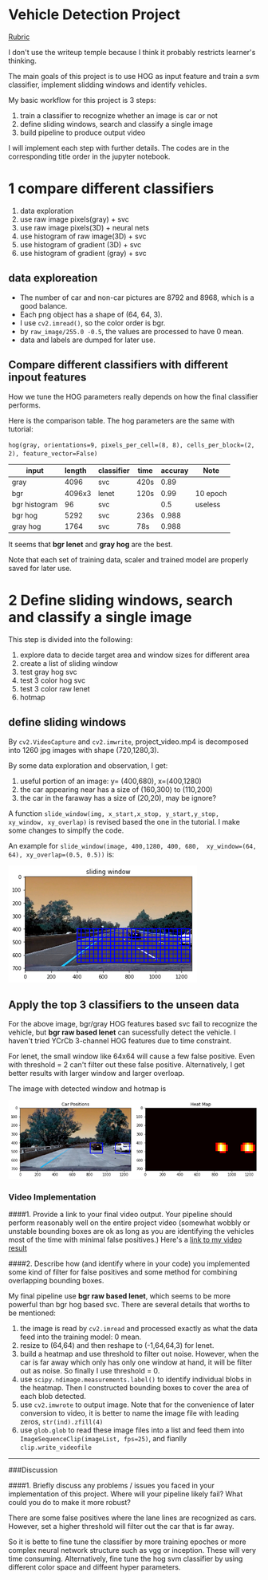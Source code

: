 # Vehicle Detection Project

[Rubric](https://review.udacity.com/#!/rubrics/513/view) 

I don't use the writeup temple because I think it probably restricts learner's thinking. 

The main goals of this project is to use HOG as input feature and train a svm classifier, implement slidding windows and identify vehicles.

My basic workflow for this project is 3 steps:

1. train a classifier to recognize whether an image is car or not
2. define sliding windows, search and classify a single image
3. build pipeline to produce output video 

I will implement each step with further details. The codes are in the corresponding title order in the jupyter notebook.

# 1 compare different classifiers

1. data exploration
2. use raw image pixels(gray) + svc
3. use raw image pixels(3D) + neural nets
4. use histogram of raw image(3D) + svc
5. use histogram of gradient (3D) + svc
6. use histogram of gradient (gray) + svc


## data exploreation

- The number of car and non-car pictures are 8792 and 8968, which is a good balance. 
- Each png object has a shape of (64, 64, 3).
- I use `cv2.imread()`, so the color order is bgr. 
- by `raw_image/255.0 -0.5`, the values are processed to have 0 mean.
- data and labels are dumped for later use.  

## Compare different classifiers with different inpout features

How we tune the HOG parameters really depends on how the final classifier performs. 

Here is the comparison table. The hog parameters are the same with tutorial:

`hog(gray, orientations=9, pixels_per_cell=(8, 8), cells_per_block=(2, 2), feature_vector=False)`

| input         | length | classifier | time | accuray | Note     |
| ------------- | :----- | ---------- | ---- | ------- | -------- |
| gray          | 4096   | svc        | 420s | 0.89    |          |
| bgr           | 4096x3 | lenet      | 120s | 0.99    | 10 epoch |
| bgr histogram | 96     | svc        |      | 0.5     | useless  |
| bgr hog       | 5292   | svc        | 236s | 0.988   |          |
| gray hog      | 1764   | svc        | 78s  | 0.988   |          |

It seems that **bgr lenet** and **gray hog** are the best.

Note that each set of training data, scaler and  trained model are properly saved for later use. 

# 2 Define sliding windows, search and classify a single image

This step is divided into the following:

1. explore data to decide target area and window sizes for different area
2. create a list of sliding window
3. test gray hog svc 
4. test 3 color hog svc
5. test 3 color raw lenet
6. hotmap

## define sliding windows

By `cv2.VideoCapture` and `cv2.imwrite`, project_video.mp4 is decomposed into 1260 jpg images with shape (720,1280,3). 

By some data exploration and observation, I get:

1. useful portion of an image: y= (400,680), x=(400,1280)
2. the car appearing near has a size of (160,300) to (110,200)
3. the car in the faraway has a size of (20,20), may be ignore?

A function `slide_window(img, x_start,x_stop, y_start,y_stop,  xy_window, xy_overlap)` is revised based the one in the tutorial. I make some changes to simplfy the code.

An example for `slide_window(image, 400,1280, 400, 680,  xy_window=(64, 64), xy_overlap=(0.5, 0.5))` is:

![slide window](writeup_images/slide_window.png)

## Apply the top 3 classifiers to the unseen data

For the above image, bgr/gray HOG features based svc fail to recognize the vehicle, but **bgr raw based lenet** can sucessfully detect the vehicle. I haven't tried YCrCb 3-channel HOG features due to time constraint. 

For lenet, the small window like 64x64 will cause a few false positive. Even with threshold = 2 can't filter out these false positive. Alternatively, I get better results with larger window and larger overloap. 

The image with detected window and hotmap is

![](writeup_images/lenet_heatmap.png)

### Video Implementation

####1. Provide a link to your final video output.  Your pipeline should perform reasonably well on the entire project video (somewhat wobbly or unstable bounding boxes are ok as long as you are identifying the vehicles most of the time with minimal false positives.)
Here's a [link to my video result](./project_output4.mp4)


####2. Describe how (and identify where in your code) you implemented some kind of filter for false positives and some method for combining overlapping bounding boxes.

My final pipeline use **bgr raw based lenet**, which seems to be more powerful than  bgr hog based svc. There are several details that worths to be mentioned:

1. the image is read by `cv2.imread` and processed exactly as what the data feed into the training model: 0 mean. 
2. resize to (64,64) and then reshape to (-1,64,64,3) for lenet. 
3. build a heatmap and use threshold to filter out noise. However, when the car is far away which only has only one window at hand, it will be filter out as noise. So finally I use threshold = 0.
4. use `scipy.ndimage.measurements.label()` to identify individual blobs in the heatmap.  Then I constructed bounding boxes to cover the area of each blob detected.
5. use `cv2.imwrote` to output image. Note that for the convenience of later conversion to video,   it is better to name the image file with leading zeros, `str(ind).zfill(4)`
6. use `glob.glob` to read these image files into a list and feed them into `ImageSequenceClip(imageList, fps=25)`, and fianlly `clip.write_videofile`



---

###Discussion

####1. Briefly discuss any problems / issues you faced in your implementation of this project.  Where will your pipeline likely fail?  What could you do to make it more robust?

There are some false positives where the lane lines are recognized as cars. However, set a higher threshold will filter out the car that is far away. 

So it is bette to fine tune the classifier by more training epoches or more complex neural network structure such as vgg or inception. These will very time consuming. Alternatively, fine tune the hog svm classifier by using different color space and diffeent hyper parameters. 